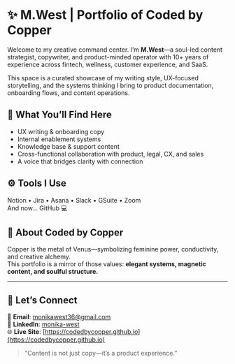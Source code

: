 
# ✨ M.West | Portfolio of Coded by Copper

Welcome to my creative command center. I’m **M.West**—a soul-led content strategist, copywriter, and product-minded operator with 10+ years of experience across fintech, wellness, customer experience, and SaaS.

This space is a curated showcase of my writing style, UX-focused storytelling, and the systems thinking I bring to product documentation, onboarding flows, and content operations.

## 💫 What You’ll Find Here
- UX writing & onboarding copy
- Internal enablement systems
- Knowledge base & support content
- Cross-functional collaboration with product, legal, CX, and sales
- A voice that bridges clarity with connection

## ⚙️ Tools I Use
Notion • Jira • Asana • Slack • GSuite • Zoom  
And now... GitHub 💻

## 🧿 About Coded by Copper
Copper is the metal of Venus—symbolizing feminine power, conductivity, and creative alchemy.  
This portfolio is a mirror of those values: **elegant systems, magnetic content, and soulful structure.**

---

## 🔗 Let’s Connect
📧 **Email**: monikawest36@gmail.com  
🔗 **LinkedIn**: [monika-west](https://www.linkedin.com/in/monika-west-241100318)  
🌐 **Live Site**: [https://codedbycopper.github.io](https://codedbycopper.github.io)

> “Content is not just copy—it’s a product experience.”
